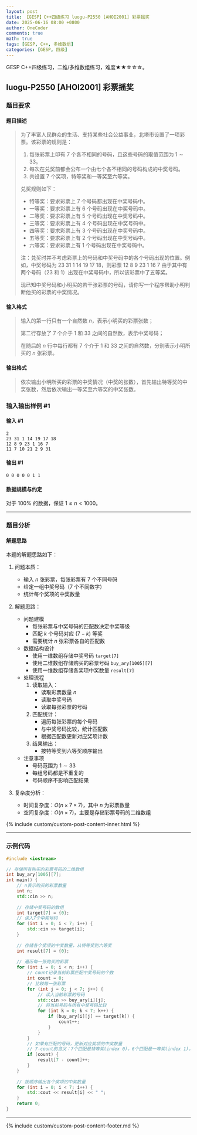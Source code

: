 ```yaml
---
layout: post
title: 【GESP】C++四级练习 luogu-P2550 [AHOI2001] 彩票摇奖
date: 2025-06-16 08:00 +0800
author: OneCoder
comments: true
math: true
tags: [GESP, C++, 多维数组]
categories: [GESP, 四级]
---
```

GESP C++四级练习，二维/多维数组练习，难度★★☆☆☆。

<!--more-->

## luogu-P2550 [AHOI2001] 彩票摇奖

### 题目要求

#### 题目描述

> 为了丰富人民群众的生活、支持某些社会公益事业，北塔市设置了一项彩票。该彩票的规则是：
>
> 1. 每张彩票上印有 $7$ 个各不相同的号码，且这些号码的取值范围为 $1\sim33$。
> 2. 每次在兑奖前都会公布一个由七个各不相同的号码构成的中奖号码。
> 3. 共设置 $7$ 个奖项，特等奖和一等奖至六等奖。
>
> 兑奖规则如下：
>
> - 特等奖：要求彩票上 $7$ 个号码都出现在中奖号码中。
> - 一等奖：要求彩票上有 $6$ 个号码出现在中奖号码中。
> - 二等奖：要求彩票上有 $5$ 个号码出现在中奖号码中。
> - 三等奖：要求彩票上有 $4$ 个号码出现在中奖号码中。
> - 四等奖：要求彩票上有 $3$ 个号码出现在中奖号码中。
> - 五等奖：要求彩票上有 $2$ 个号码出现在中奖号码中。
> - 六等奖：要求彩票上有 $1$ 个号码出现在中奖号码中。
>
> 注：兑奖时并不考虑彩票上的号码和中奖号码中的各个号码出现的位置。例如，中奖号码为 $23\ 31\ 1\ 14\ 19\ 17\ 18$，则彩票 $12\ 8\ 9\ 23\ 1\ 16\ 7$ 由于其中有两个号码（$23$ 和 $1$）出现在中奖号码中，所以该彩票中了五等奖。
>
> 现已知中奖号码和小明买的若干张彩票的号码，请你写一个程序帮助小明判断他买的彩票的中奖情况。

#### 输入格式

>输入的第一行只有一个自然数 $n$，表示小明买的彩票张数；
>
>第二行存放了 $7$ 个介于 $1$ 和 $33$ 之间的自然数，表示中奖号码；
>
>在随后的 $n$ 行中每行都有 $7$ 个介于 $1$ 和 $33$ 之间的自然数，分别表示小明所买的 $n$ 张彩票。

#### 输出格式

>依次输出小明所买的彩票的中奖情况（中奖的张数），首先输出特等奖的中奖张数，然后依次输出一等奖至六等奖的中奖张数。

### 输入输出样例 #1

#### 输入 #1

```plaintext
2
23 31 1 14 19 17 18
12 8 9 23 1 16 7
11 7 10 21 2 9 31
```

#### 输出 #1

```plaintext
0 0 0 0 0 1 1
```

#### 数据规模与约定

对于 $100\%$ 的数据，保证 $1 \leq n\lt1000$。

---

### 题目分析

#### 解题思路

本题的解题思路如下：

1. 问题本质：
   - 输入 $n$ 张彩票，每张彩票有 $7$ 个不同号码
   - 给定一组中奖号码（$7$ 个不同数字）
   - 统计每个奖项的中奖数量

2. 解题思路：
   - 问题建模
     - 每张彩票与中奖号码的匹配数决定中奖等级
     - 匹配 $k$ 个号码对应 $(7-k)$ 等奖
     - 需要统计 $n$ 张彩票各自的匹配数
   - 数据结构设计
     - 使用一维数组存储中奖号码 `target[7]`
     - 使用二维数组存储购买的彩票号码 `buy_ary[1005][7]`
     - 使用一维数组存储各奖项中奖数量 `result[7]`
   - 处理流程
     1. 读取输入：
        - 读取彩票数量 $n$
        - 读取中奖号码
        - 读取每张彩票的号码
     2. 匹配统计：
        - 遍历每张彩票的每个号码
        - 与中奖号码比较，统计匹配数
        - 根据匹配数更新对应奖项计数
     3. 结果输出：
        - 按特等奖到六等奖顺序输出
   - 注意事项
     - 号码范围为 $1 \sim 33$
     - 每组号码都是不重复的
     - 号码顺序不影响匹配结果

3. 复杂度分析：
   - 时间复杂度：$O(n \times 7 \times 7)$，其中 $n$ 为彩票数量
   - 空间复杂度：$O(n \times 7)$，主要是存储彩票号码的二维数组

{% include custom/custom-post-content-inner.html %}

---

### 示例代码

```cpp
#include <iostream>

// 存储所有购买的彩票号码的二维数组
int buy_ary[1005][7];
int main() {
    // n表示购买的彩票数量
    int n;
    std::cin >> n;
    
    // 存储中奖号码的数组
    int target[7] = {0};
    // 读入7个中奖号码
    for (int i = 0; i < 7; i++) {
        std::cin >> target[i];
    }
    
    // 存储各个奖项的中奖数量，从特等奖到六等奖
    int result[7] = {0};
    
    // 遍历每一张购买的彩票
    for (int i = 0; i < n; i++) {
        // count记录当前彩票匹配中奖号码的个数
        int count = 0;
        // 比较每一张彩票
        for (int j = 0; j < 7; j++) {
            // 读入当前彩票的号码
            std::cin >> buy_ary[i][j];
            // 将当前号码与所有中奖号码比较
            for (int k = 0; k < 7; k++) {
                if (buy_ary[i][j] == target[k]) {
                    count++;
                }
            }
        }
        // 如果有匹配的号码，更新对应奖项的中奖数量
        // 7-count的含义：7个匹配是特等奖(index 0)，6个匹配是一等奖(index 1)，以此类推
        if (count) {
            result[7 - count]++;
        }
    }
    
    // 按顺序输出各个奖项的中奖数量
    for (int i = 0; i < 7; i++) {
        std::cout << result[i] << " ";
    }
    return 0;
}                
```

---

{% include custom/custom-post-content-footer.md %}
